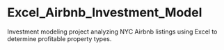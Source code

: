 # Excel_Airbnb_Investment_Model
Investment modeling project analyzing NYC Airbnb listings using Excel to determine profitable property types.
